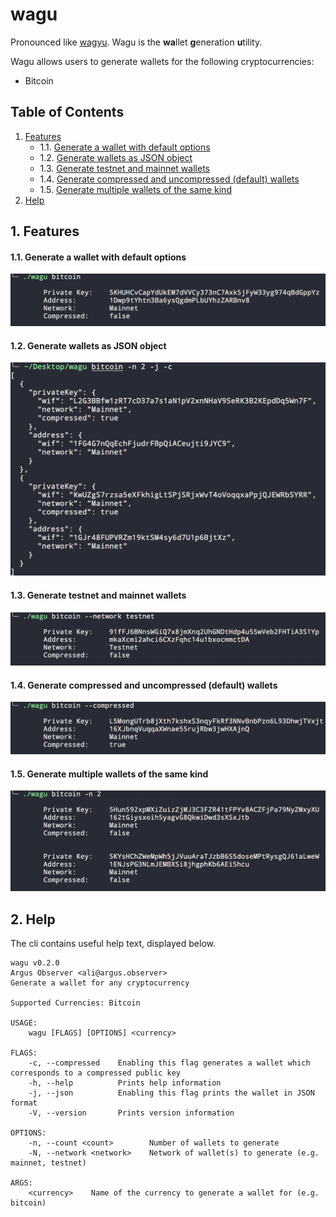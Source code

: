 # wagu

Pronounced like [wagyu](https://en.wikipedia.org/wiki/Wagyu). Wagu is the **wa**llet **g**eneration **u**tility.

Wagu allows users to generate wallets for the following cryptocurrencies:

- Bitcoin

## Table of Contents

<!-- vscode-markdown-toc -->
1. [Features](#Features)
    * 1.1. [Generate a wallet with default options](#Generateawalletwithdefaultoptions)
    * 1.2. [Generate wallets as JSON object](#GeneratewalletsasJSONobject)
    * 1.3. [Generate testnet and mainnet wallets](#Generatetestnetandmainnetwallets)
    * 1.4. [Generate compressed and uncompressed (default) wallets](#Generatecompressedanduncompresseddefaultwallets)
    * 1.5. [Generate multiple wallets of the same kind](#Generatemultiplewalletsofthesamekind)
2. [Help](#Help)

<!-- vscode-markdown-toc-config
	numbering=true
	autoSave=true
	/vscode-markdown-toc-config -->
<!-- /vscode-markdown-toc -->

##  1. <a name='Features'></a>Features

####  1.1. <a name='Generateawalletwithdefaultoptions'></a>Generate a wallet with default options

![alt text](examples/simple.png "simple")

####  1.2. <a name='GeneratewalletsasJSONobject'></a>Generate wallets as JSON object

![alt text](examples/json.png "network")

####  1.3. <a name='Generatetestnetandmainnetwallets'></a>Generate testnet and mainnet wallets

![alt text](examples/network.png "network")

####  1.4. <a name='Generatecompressedanduncompresseddefaultwallets'></a>Generate compressed and uncompressed (default) wallets 

![alt text](examples/compressed.png "compressed")

####  1.5. <a name='Generatemultiplewalletsofthesamekind'></a>Generate multiple wallets of the same kind

![alt text](examples/multiple.png "multiple")


##  2. <a name='Help'></a>Help

The cli contains useful help text, displayed below.

```
wagu v0.2.0
Argus Observer <ali@argus.observer>
Generate a wallet for any cryptocurrency

Supported Currencies: Bitcoin

USAGE:
    wagu [FLAGS] [OPTIONS] <currency>

FLAGS:
    -c, --compressed    Enabling this flag generates a wallet which corresponds to a compressed public key
    -h, --help          Prints help information
    -j, --json          Enabling this flag prints the wallet in JSON format
    -V, --version       Prints version information

OPTIONS:
    -n, --count <count>        Number of wallets to generate
    -N, --network <network>    Network of wallet(s) to generate (e.g. mainnet, testnet)

ARGS:
    <currency>    Name of the currency to generate a wallet for (e.g. bitcoin)
```